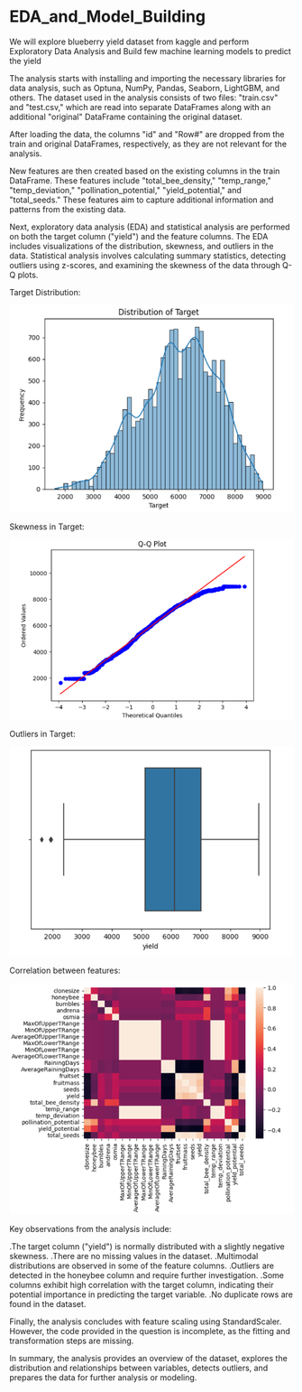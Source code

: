 # EDA_and_Model_Building
We will explore blueberry yield dataset from kaggle and perform Exploratory Data Analysis and Build few machine learning models to predict the yield

The analysis starts with installing and importing the necessary libraries for data analysis, such as Optuna, NumPy, Pandas, Seaborn, LightGBM, and others. The dataset used in the analysis consists of two files: "train.csv" and "test.csv," which are read into separate DataFrames along with an additional "original" DataFrame containing the original dataset.

After loading the data, the columns "id" and "Row#" are dropped from the train and original DataFrames, respectively, as they are not relevant for the analysis.

New features are then created based on the existing columns in the train DataFrame. These features include "total_bee_density," "temp_range," "temp_deviation," "pollination_potential," "yield_potential," and "total_seeds." These features aim to capture additional information and patterns from the existing data.

Next, exploratory data analysis (EDA) and statistical analysis are performed on both the target column ("yield") and the feature columns. The EDA includes visualizations of the distribution, skewness, and outliers in the data. Statistical analysis involves calculating summary statistics, detecting outliers using z-scores, and examining the skewness of the data through Q-Q plots.

Target Distribution:

![target_distribution](images/target_distribution.png)


Skewness in Target:

![target_skewness](images/target_skewness.png)


Outliers in Target:

![target_outlier_detection](images/target_outlier_detection.png)


Correlation between features:

![correlation_heatmap](images/correlation_heatmap.png)


Key observations from the analysis include:

.The target column ("yield") is normally distributed with a slightly negative skewness.
.There are no missing values in the dataset.
.Multimodal distributions are observed in some of the feature columns.
.Outliers are detected in the honeybee column and require further investigation.
.Some columns exhibit high correlation with the target column, indicating their potential importance in predicting the target variable.
.No duplicate rows are found in the dataset.

Finally, the analysis concludes with feature scaling using StandardScaler. However, the code provided in the question is incomplete, as the fitting and transformation steps are missing.

In summary, the analysis provides an overview of the dataset, explores the distribution and relationships between variables, detects outliers, and prepares the data for further analysis or modeling.
